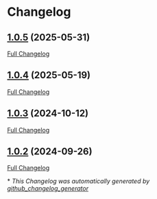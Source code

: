 # Changelog

## [1.0.5](https://github.com/GameFrameX/com.gameframex.unity.entry/tree/1.0.5) (2025-05-31)

[Full Changelog](https://github.com/GameFrameX/com.gameframex.unity.entry/compare/1.0.4...1.0.5)

## [1.0.4](https://github.com/GameFrameX/com.gameframex.unity.entry/tree/1.0.4) (2025-05-19)

[Full Changelog](https://github.com/GameFrameX/com.gameframex.unity.entry/compare/1.0.3...1.0.4)

## [1.0.3](https://github.com/GameFrameX/com.gameframex.unity.entry/tree/1.0.3) (2024-10-12)

[Full Changelog](https://github.com/GameFrameX/com.gameframex.unity.entry/compare/1.0.2...1.0.3)

## [1.0.2](https://github.com/GameFrameX/com.gameframex.unity.entry/tree/1.0.2) (2024-09-26)

[Full Changelog](https://github.com/GameFrameX/com.gameframex.unity.entry/compare/45e5cdf267e84ce20bd5acf961a2f73cefb6deba...1.0.2)



\* *This Changelog was automatically generated by [github_changelog_generator](https://github.com/github-changelog-generator/github-changelog-generator)*
